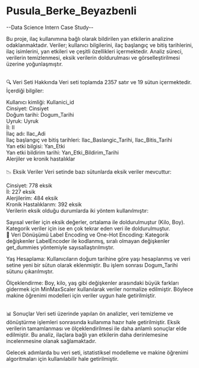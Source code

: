 # Pusula_Berke_Beyazbenli
--Data Science Intern Case Study--

Bu proje, ilaç kullanımına bağlı olarak bildirilen yan etkilerin analizine odaklanmaktadır. Veriler; kullanıcı bilgilerini, ilaç başlangıç ve bitiş tarihlerini, ilaç isimlerini, yan etkileri ve çeşitli özellikleri içermektedir. Analiz süreci, verilerin temizlenmesi, eksik verilerin doldurulması ve görselleştirilmesi üzerine yoğunlaşmıştır.

<br>
🔍 Veri Seti Hakkında
Veri seti toplamda 2357 satır ve 19 sütun içermektedir. İçerdiği bilgiler:

Kullanıcı kimliği: Kullanici_id <br>
Cinsiyet: Cinsiyet <br>
Doğum tarihi: Dogum_Tarihi <br>
Uyruk: Uyruk <br>
İl: Il <br>
İlaç adı: Ilac_Adi <br>
İlaç başlangıç ve bitiş tarihleri: Ilac_Baslangic_Tarihi, Ilac_Bitis_Tarihi <br>
Yan etki bilgisi: Yan_Etki <br>
Yan etki bildirim tarihi: Yan_Etki_Bildirim_Tarihi <br>
Alerjiler ve kronik hastalıklar <br>
<br>
📉 Eksik Veriler
Veri setinde bazı sütunlarda eksik veriler mevcuttur:

Cinsiyet: 778 eksik <br>
İl: 227 eksik <br>
Alerjilerim: 484 eksik <br>
Kronik Hastalıklarım: 392 eksik <br>
Verilerin eksik olduğu durumlarda iki yöntem kullanılmıştır:

Sayısal veriler için eksik değerler, ortalama ile doldurulmuştur (Kilo, Boy).
Kategorik veriler için ise en çok tekrar eden veri ile doldurulmuştur.
<br>
🔄 Veri Dönüşümü
Label Encoding ve One-Hot Encoding: Kategorik değişkenler LabelEncoder ile kodlanmış, sıralı olmayan değişkenler get_dummies yöntemiyle sayısallaştırılmıştır.

Yaş Hesaplama: Kullanıcıların doğum tarihine göre yaşı hesaplanmış ve veri setine yeni bir sütun olarak eklenmiştir. Bu işlem sonrası Dogum_Tarihi sütunu çıkarılmıştır.

Ölçeklendirme: Boy, kilo, yaş gibi değişkenler arasındaki büyük farkları gidermek için MinMaxScaler kullanılarak veriler normalize edilmiştir. Böylece makine öğrenimi modelleri için veriler uygun hale getirilmiştir.

<br>
📊 Sonuçlar
Veri seti üzerinde yapılan ön analizler, veri temizleme ve dönüştürme işlemleri sonrasında kullanıma hazır hale getirilmiştir. Eksik verilerin tamamlanması ve ölçeklendirilmesi ile daha anlamlı sonuçlar elde edilmiştir. Bu analiz, ilaçlara bağlı yan etkilerin daha derinlemesine incelenmesine olanak sağlamaktadır.

Gelecek adımlarda bu veri seti, istatistiksel modelleme ve makine öğrenimi algoritmaları için kullanılabilir hale getirilmiştir.

<br>

